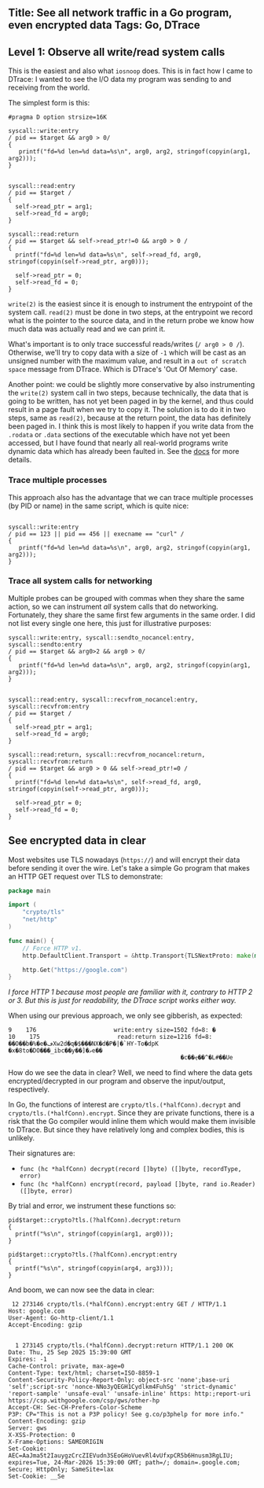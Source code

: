 Title: See all network traffic in a Go program, even encrypted data
Tags: Go, DTrace
---

## Level 1: Observe all write/read system calls

This is the easiest and also what `iosnoop` does. This is in fact how I came to DTrace: I wanted to see the I/O data my program was sending to and receiving from the world.


The simplest form is this:

```dtrace
#pragma D option strsize=16K

syscall::write:entry
/ pid == $target && arg0 > 0/
{
   printf("fd=%d len=%d data=%s\n", arg0, arg2, stringof(copyin(arg1, arg2)));
}


syscall::read:entry
/ pid == $target /
{
  self->read_ptr = arg1;
  self->read_fd = arg0;
}

syscall::read:return
/ pid == $target && self->read_ptr!=0 && arg0 > 0 /
{
  printf("fd=%d len=%d data=%s\n", self->read_fd, arg0, stringof(copyin(self->read_ptr, arg0)));

  self->read_ptr = 0;
  self->read_fd = 0;
}
```

`write(2)` is the easiest since it is enough to instrument the entrypoint of the system call. `read(2)` must be done in two steps, at the entrypoint we record what is the pointer to the source data, and in the return probe we know how much data was actually read and we can print it.

What's important is to only trace successful reads/writes (`/ arg0 > 0 /`). Otherwise, we'll try to copy data with a size of `-1` which will be cast as an unsigned number with the maximum value, and result in a `out of scratch space` message from DTrace. Which is DTrace's 'Out Of Memory' case.

Another point: we could be slightly more conservative by also instrumenting the `write(2)` system call in two steps, because technically, the data that is going to be written, has not yet been paged in by the kernel, and thus could result in a page fault when we try to copy it. The solution is to do it in two steps, same as `read(2)`, because at the return point, the data has definitely been paged in. I think this is most likely to happen if you write data from the `.rodata` or `.data` sections of the executable which have not yet been accessed, but I have found that nearly all real-world programs write dynamic data which has already been faulted in. See the [docs](https://illumos.org/books/dtrace/chp-user.html#chp-user) for more details.


### Trace multiple processes

This approach also has the advantage that we can trace multiple processes (by PID or name) in the same script, which is quite nice:

```dtrace

syscall::write:entry
/ pid == 123 || pid == 456 || execname == "curl" /
{
   printf("fd=%d len=%d data=%s\n", arg0, arg2, stringof(copyin(arg1, arg2)));
}
```

### Trace all system calls for networking

Multiple probes can be grouped with commas when they share the same action, so we can instrument *all* system calls that do networking. Fortunately, they share the same first few arguments in the same order. I did not list every single one here, this just for illustrative purposes:

```dtrace
syscall::write:entry, syscall::sendto_nocancel:entry, syscall::sendto:entry 
/ pid == $target && arg0>2 && arg0 > 0/
{
   printf("fd=%d len=%d data=%s\n", arg0, arg2, stringof(copyin(arg1, arg2)));
}


syscall::read:entry, syscall::recvfrom_nocancel:entry, syscall::recvfrom:entry 
/ pid == $target /
{
  self->read_ptr = arg1;
  self->read_fd = arg0;
}

syscall::read:return, syscall::recvfrom_nocancel:return, syscall::recvfrom:return 
/ pid == $target && arg0 > 0 && self->read_ptr!=0 /
{
  printf("fd=%d len=%d data=%s\n", self->read_fd, arg0, stringof(copyin(self->read_ptr, arg0)));

  self->read_ptr = 0;
  self->read_fd = 0;
}
```

## See encrypted data in clear

Most websites use TLS nowadays (`https://`) and will encrypt their data before sending it over the wire. Let's take a simple Go program that makes an HTTP GET request over TLS to demonstrate:

```go
package main

import (
	"crypto/tls"
	"net/http"
)

func main() {
	// Force HTTP v1.
	http.DefaultClient.Transport = &http.Transport{TLSNextProto: make(map[string]func(authority string, c *tls.Conn) http.RoundTripper)}

	http.Get("https://google.com")
}
```

*I force HTTP 1 because most people are familiar with it, contrary to HTTP 2 or 3. But this is just for readability, the DTrace script works either way.*

When using our previous approach, we only see gibberish, as expected:

```text
9    176                      write:entry size=1502 fd=8: �
10    175                      read:return size=1216 fd=8: ��O��b�%�e�ڡXw2d�q�$���NX�d�P�|�`HY-To�dpK	�x�8to�DO���_ibc��y��]�ވe��
                                                 �c��ҿ��^�L#��Ue	
```

How do we see the data in clear? Well, we need to find where the data gets encrypted/decrypted in our program and observe the input/output, respectively.

In Go, the functions of interest are `crypto/tls.(*halfConn).decrypt` and `crypto/tls.(*halfConn).encrypt`. Since they are private functions, there is a risk that the Go compiler would inline them which would make them invisible to DTrace. But since they have relatively long and complex bodies, this is unlikely.

Their signatures are: 

- `func (hc *halfConn) decrypt(record []byte) ([]byte, recordType, error)`
- `func (hc *halfConn) encrypt(record, payload []byte, rand io.Reader) ([]byte, error)`

By trial and error, we instrument these functions so:

```dtrace
pid$target::crypto?tls.(?halfConn).decrypt:return
{
  printf("%s\n", stringof(copyin(arg1, arg0)));
}

pid$target::crypto?tls.(?halfConn).encrypt:entry
{
  printf("%s\n", stringof(copyin(arg4, arg3)));
}
```

And boom, we can now see the data in clear:

```text
 12 273146 crypto/tls.(*halfConn).encrypt:entry GET / HTTP/1.1
Host: google.com
User-Agent: Go-http-client/1.1
Accept-Encoding: gzip


  1 273145 crypto/tls.(*halfConn).decrypt:return HTTP/1.1 200 OK
Date: Thu, 25 Sep 2025 15:39:00 GMT
Expires: -1
Cache-Control: private, max-age=0
Content-Type: text/html; charset=ISO-8859-1
Content-Security-Policy-Report-Only: object-src 'none';base-uri 'self';script-src 'nonce-NNo3yQEGH1Cydlkm4FuhSg' 'strict-dynamic' 'report-sample' 'unsafe-eval' 'unsafe-inline' https: http:;report-uri https://csp.withgoogle.com/csp/gws/other-hp
Accept-CH: Sec-CH-Prefers-Color-Scheme
P3P: CP="This is not a P3P policy! See g.co/p3phelp for more info."
Content-Encoding: gzip
Server: gws
X-XSS-Protection: 0
X-Frame-Options: SAMEORIGIN
Set-Cookie: AEC=AaJma5t2IauygzCrcZIEVudn3SEoGHoVuevRl4vUfxpCR5b6Hnusm3RgLIU; expires=Tue, 24-Mar-2026 15:39:00 GMT; path=/; domain=.google.com; Secure; HttpOnly; SameSite=lax
Set-Cookie: __Se
```



